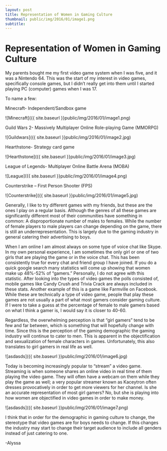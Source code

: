 ```yaml
---
layout: post
title: Representation of Women in Gaming Culture
thumbnail: public/img/2016/01/image1.png
subtitle:
---
```

# Representation of Women in Gaming Culture

My parents bought me my first video game system when I was five, and it was a Nintendo 64. This was the start of my interest in video games, specifically console games, but I didn’t really get into them until I started playing PC (computer) games when I was 17.

To name a few:

Minecraft- Independent/Sandbox game

![Minecraft]({{ site.baseurl }}public/img/2016/01/image1.png)

Guild Wars 2- Massively Multiplayer Online Role-playing Game (MMORPG)

![Guildwars]({{ site.baseurl }}public/img/2016/01/image2.jpg)

Hearthstone- Strategy card game

![Hearthstone]({{ site.baseurl }}public/img/2016/01/image3.jpg)

League of Legends- Multiplayer Online Battle Arena (MOBA)

![League]({{ site.baseurl }}public/img/2016/01/image4.png)

Counterstrike – First Person Shooter (FPS)

![Counterstrike]({{ site.baseurl }}public/img/2016/01/image5.jpg)


Generally, I like to try different games with my friends, but these are the ones I play on a regular basis. Although the genres of all these games are significantly different most of their communities have something in common: A disproportionate number of males to females. While the number of female players to male players can change depending on the game, there is still an underrepresentation. This is largely due to the gaming industry in general catering their advertising to boys.

When I am online I am almost always on some type of voice chat like Skype. In my own personal experience, I am sometimes the only girl or one of two girls that are playing the game or in the voice chat. This has been consistently true for every chat and friend group I have joined. If you do a quick google search many statistics will come up showing that women make up 48%-52% of “gamers.” Personally, I do not agree with this statistic. After looking into the types of video games the polls consisted of, mobile games like Candy Crush and Trivia Crack are always included in these stats. Another example of this is a game like Farmville on Facebook. While these are technically a type of video game, people that play these games are not usually a part of what most gamers consider gaming culture. If I were to take a guess at the percentage of female to male gamers based on what I think a gamer is, I would say it is closer to 40-60.

Regardless, the overwhelming perception is that “girl gamers” tend to be few and far between, which is something that will hopefully change with time. Since this is the perception of the gaming demographic the gaming industry will continue to cater to men. This is apparent in the objectification and sexualization of female characters in games. Unfortunately, this also translates to girl gamers in real life as well.

![asdasds]({{ site.baseurl }}public/img/2016/01/image6.jpg)

Today is becoming increasingly popular to “stream” a video game. Streaming is when someone shares an online video in real time of them playing the video game. They will often have a webcam on them while they play the game as well; a very popular streamer known as Kaceytron often dresses provocatively in order to get more viewers for her channel. Is she an accurate representation of most girl gamers? No, but she is playing into how women are objectified in video games in order to make money.

![asdasds]({{ site.baseurl }}public/img/2016/01/image7.png)

I think that in order for the demographic in gaming culture to change, the stereotype that video games are for boys needs to change. If this changes the industry may start to change their target audience to include all genders instead of just catering to one.

-Alyssa
